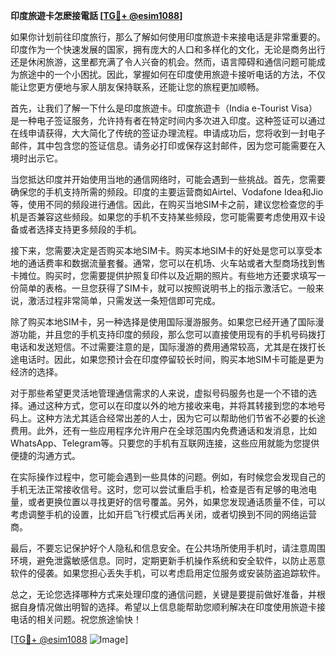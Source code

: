 **印度旅遊卡怎麽接電話 [[TG💪+ @esim1088](https://t.me/s/esim1088)]**

如果你计划前往印度旅行，那么了解如何使用印度旅遊卡来接电话是非常重要的。印度作为一个快速发展的国家，拥有庞大的人口和多样化的文化，无论是商务出行还是休闲旅游，这里都充满了令人兴奋的机会。然而，语言障碍和通信问题可能成为旅途中的一个小困扰。因此，掌握如何在印度使用旅遊卡接听电话的方法，不仅能让您更方便地与家人朋友保持联系，还能让您的旅程更加顺畅。

首先，让我们了解一下什么是印度旅遊卡。印度旅遊卡（India e-Tourist Visa）是一种电子签证服务，允许持有者在特定时间内多次进入印度。这种签证可以通过在线申请获得，大大简化了传统的签证办理流程。申请成功后，您将收到一封电子邮件，其中包含您的签证信息。请务必打印或保存这封邮件，因为您可能需要在入境时出示它。

当您抵达印度并开始使用当地的通信网络时，可能会遇到一些挑战。首先，您需要确保您的手机支持所需的频段。印度的主要运营商如Airtel、Vodafone Idea和Jio等，使用不同的频段进行通信。因此，在购买当地SIM卡之前，建议您检查您的手机是否兼容这些频段。如果您的手机不支持某些频段，您可能需要考虑使用双卡设备或者选择支持更多频段的手机。

接下来，您需要决定是否购买本地SIM卡。购买本地SIM卡的好处是您可以享受本地的通话费率和数据流量套餐。通常，您可以在机场、火车站或者大型商场找到售卡摊位。购买时，您需要提供护照复印件以及近期的照片。有些地方还要求填写一份简单的表格。一旦您获得了SIM卡，就可以按照说明书上的指示激活它。一般来说，激活过程非常简单，只需发送一条短信即可完成。

除了购买本地SIM卡，另一种选择是使用国际漫游服务。如果您已经开通了国际漫游功能，并且您的手机支持印度的频段，那么您可以直接使用现有的手机号码拨打电话和发送短信。不过需要注意的是，国际漫游的费用通常较高，尤其是在拨打长途电话时。因此，如果您预计会在印度停留较长时间，购买本地SIM卡可能是更为经济的选择。

对于那些希望更灵活地管理通信需求的人来说，虚拟号码服务也是一个不错的选择。通过这种方式，您可以在印度以外的地方接收来电，并将其转接到您的本地号码上。这种方法尤其适合经常出差的人士，因为它可以帮助他们节省不必要的长途费用。此外，还有一些应用程序允许用户在全球范围内免费通话和发消息，比如WhatsApp、Telegram等。只要您的手机有互联网连接，这些应用就能为您提供便捷的沟通方式。

在实际操作过程中，您可能会遇到一些具体的问题。例如，有时候您会发现自己的手机无法正常接收信号。这时，您可以尝试重启手机，检查是否有足够的电池电量，或者更换位置以寻找更好的信号覆盖。另外，如果您发现通话质量不佳，可以考虑调整手机的设置，比如开启飞行模式后再关闭，或者切换到不同的网络运营商。

最后，不要忘记保护好个人隐私和信息安全。在公共场所使用手机时，请注意周围环境，避免泄露敏感信息。同时，定期更新手机操作系统和安全软件，以防止恶意软件的侵袭。如果您担心丢失手机，可以考虑启用定位服务或安装防盗追踪软件。

总之，无论您选择哪种方式来处理印度的通信问题，关键是要提前做好准备，并根据自身情况做出明智的选择。希望以上信息能帮助您顺利解决在印度使用旅遊卡接电话的相关问题。祝您旅途愉快！

[[TG💪+ @esim1088](https://t.me/s/esim1088) ![Image](https://i.postimg.cc/4NQfJmqS/Snipaste-2025-05-13-00-14-12.png)]